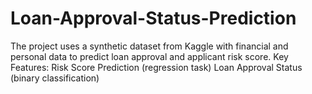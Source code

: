 # Loan-Approval-Status-Prediction
The project uses a synthetic dataset from Kaggle with financial and personal data to predict loan approval and applicant risk score.  Key Features:  Risk Score Prediction (regression task) Loan Approval Status (binary classification)
